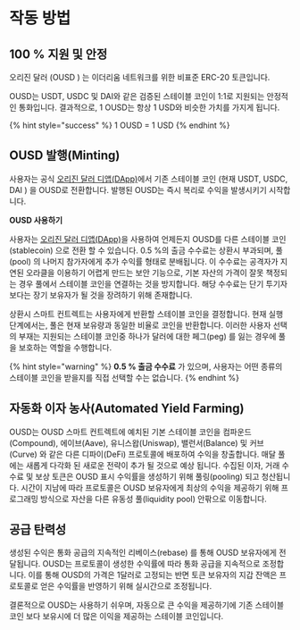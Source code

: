 # 작동 방법

## 100 % 지원 및 안정

오리진 달러  \(OUSD \) 는 이더리움 네트워크를 위한 비표준 ERC-20 토큰입니다.

OUSD는 USDT, USDC 및 DAI와 같은 검증된 스테이블 코인이 1:1로 지원되는 안정적인 통화입니다. 결과적으로, 1 OUSD는 항상 1 USD와 비슷한 가치를 가지게 됩니다.

{% hint style="success" %}
1 OUSD = 1 USD
{% endhint %}

## OUSD 발행\(Minting\)

사용자는 공식 [오리진 달러 디앱\(DApp\)](https://github.com/oplabs/origin-dollar-docs/tree/1b25aae6a865693ce779a13933fabfeb95c66595/www.ousd.com)에서 기존 스테이블 코인  \(현재 USDT, USDC, DAI \) 을 OUSD로 전환합니다. 발행된 OUSD는 즉시 복리로 수익을 발생시키기 시작합니다.

**OUSD 사용하기**

사용자는 [오리진 달러 디앱\(DApp\)](https://github.com/oplabs/origin-dollar-docs/tree/1b25aae6a865693ce779a13933fabfeb95c66595/www.ousd.com)을 사용하여 언제든지 OUSD를 다른 스테이블 코인\(stablecoin\) 으로 전환 할 수 있습니다. 0.5 %의 출금 수수료는 상환시 부과되며, 풀\(pool\) 의 나머지 참가자에게 추가 수익률 형태로 분배됩니다. 이 수수료는 공격자가 지연된 오라클을 이용하기 어렵게 만드는 보안 기능으로, 기본 자산의 가격이 잘못 책정되는 경우 풀에서 스테이블 코인을 연결하는 것을 방지합니다. 해당 수수료는 단기 투기자 보다는 장기 보유자가 될 것을 장려하기 위해 존재합니다.

상환시 스마트 컨트렉트는 사용자에게 반환할 스테이블 코인을 결정합니다. 현재 실행 단계에서는, 풀은 현재 보유량과 동일한 비율로 코인을 반환합니다. 이러한 사용자 선택의 부재는 지원되는 스테이블 코인중 하나가 달러에 대한 페그\(peg\) 를 잃는 경우에 풀을 보호하는 역할을 수행합니다.

{% hint style="warning" %}
**0.5 % 출금 수수료** 가 있으며, 사용자는 어떤 종류의 스테이블 코인을 받을지를 직접 선택할 수는 없습니다.
{% endhint %}

## **자동화 이자 농사\(Automated Yield Farming\)**

OUSD는 OUSD 스마트 컨트렉트에 예치된 기본 스테이블 코인을 컴파운드\(Compound\), 에이브\(Aave\), 유니스왑\(Uniswap\), 밸런서\(Balance\) 및 커브\(Curve\) 와 같은 다른 디파이\(DeFi\) 프로토콜에 배포하여 수익을 창출합니다. 매달 풀에는 새롭게 다각화 된 새로운 전략이 추가 될 것으로 예상 됩니다. 수집된 이자, 거래 수수료 및 보상 토큰은 OUSD 표시 수익률을 생성하기 위해 풀링\(pooling\) 되고 청산됩니다. 시간이 지남에 따라 프로토콜은 OUSD 보유자에게 최상의 수익을 제공하기 위해 프로그래밍 방식으로 자산을 다른 유동성 풀\(liquidity pool\) 안팎으로 이동합니다.

## **공급 탄력성**

생성된 수익은 통화 공급의 지속적인 리베이스\(rebase\) 를 통해 OUSD 보유자에게 전달됩니다. OUSD는 프로토콜이 생성한 수익률에 따라 통화 공급을 지속적으로 조정합니다. 이를 통해 OUSD의 가격은 1달러로 고정되는 반면 토큰 보유자의 지갑 잔액은 프로토콜로 얻은 수익률을 반영하기 위해 실시간으로 조정됩니다.

결론적으로 OUSD는 사용하기 쉬우며, 자동으로 큰 수익을 제공하기에 기존 스테이블 코인 보다 보유시에 더 많은 이익을 제공하는 스테이블 코인입니다.

